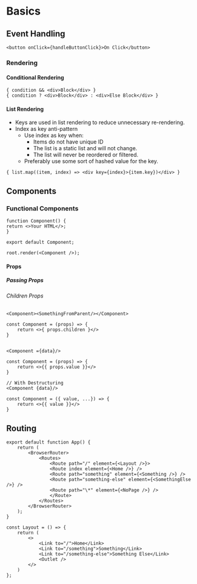 # Basics

## Event Handling

```
<button onClick={handleButtonClick}>On Click</button>
```

### Rendering

#### Conditional Rendering

```
{ condition && <div>Block</div> }
{ condition ? <div>Block</div> : <div>Else Block</div> }
```

#### List Rendering

- Keys are used in list rendering to reduce unnecessary re-rendering.
- Index as key anti-pattern
  - Use index as key when:
    - Items do not have unique ID
    - The list is a static list and will not change.
    - The list will never be reordered or filtered.
  - Preferably use some sort of hashed value for the key.

```
{ list.map((item, index) => <div key={index}>{item.key})</div> }
```

## Components

### Functional Components

```
function Component() {
return <>Your HTML</>;
}

export default Component;
```

```
root.render(<Component />);
```

#### Props

##### Passing Props

###### Children Props

```
<Component><SomethingFromParent/></Component>

const Component = (props) => {
    return <>{ props.children }</>
}


<Component ={data}/>

const Component = (props) => {
    return <>{{ props.value }}</>
}

// With Destructuring
<Component {data}/>

const Component = ({ value, ...}) => {
    return <>{{ value }}</>
}
```

## Routing

```
export default function App() {
    return (
        <BrowserRouter>
            <Routes>
                <Route path="/" element={<Layout />}>
                <Route index element={<Home />} />
                <Route path="something" element={<Something />} />
                <Route path="something-else" element={<SomethingElse />} />
                <Route path="\*" element={<NoPage />} />
                </Route>
            </Routes>
        </BrowserRouter>
    );
}
```

```
const Layout = () => {
    return (
        <>
            <Link to="/">Home</Link>
            <Link to="/something">Something</Link>
            <Link to="/something-else">Something Else</Link>
            <Outlet />
        </>
    )
};
```
